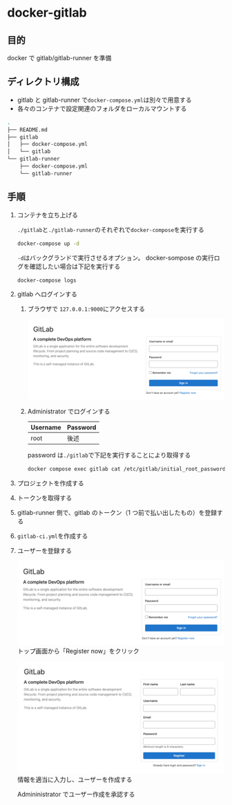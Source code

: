 # docker-gitlab

## 目的

docker で gitlab/gitlab-runner を準備

## ディレクトリ構成

- gitlab と gitlab-runner で`docker-compose.yml`は別々で用意する
- 各々のコンテナで設定関連のフォルダをローカルマウントする

```bash
.
├── README.md
├── gitlab
│   ├── docker-compose.yml
│   └── gitlab
└── gitlab-runner
    ├── docker-compose.yml
    └── gitlab-runner
```

## 手順

1. コンテナを立ち上げる

   `./gitlab`と`./gitlab-runner`のそれぞれで`docker-compose`を実行する

   ```bash
   docker-compose up -d
   ```

   `-d`はバックグランドで実行させるオプション。
   docker-sompose の実行ログを確認したい場合は下記を実行する

   ```bash
   docker-compose logs
   ```

1. gitlab へログインする

   1. ブラウザで `127.0.0.1:9000`にアクセスする

      ![signin](images/gitlab-signin.png)

   1. Administrator でログインする

      | Username | Password |
      | -------- | -------- |
      | root     | 後述     |

      password は`./gitlab`で下記を実行することにより取得する

      ```bash
      docker compose exec gitlab cat /etc/gitlab/initial_root_password
      ```

1. プロジェクトを作成する

1. トークンを取得する

1. gitlab-runner 側で、gitlab のトークン（1 つ前で払い出したもの）を登録する

1. `gitlab-ci.yml`を作成する

1. ユーザーを登録する

   ![signin](images/gitlab-signin.png)
   トップ画面から「Register now」をクリック

   ![register](images/gitlab-register.png)
   情報を適当に入力し、ユーザーを作成する

   Admininistrator でユーザー作成を承認する
